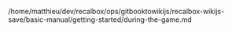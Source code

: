 /home/matthieu/dev/recalbox/ops/gitbooktowikijs/recalbox-wikijs-save/basic-manual/getting-started/during-the-game.md